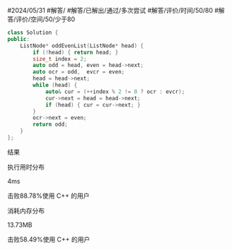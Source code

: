 #2024/05/31 #解答/ #解答/已解出/通过/多次尝试 #解答/评价/时间/50/80 #解答/评价/空间/50/少于80 

``` cpp
class Solution {
public:
	ListNode* oddEvenList(ListNode* head) {
		if (!head) { return head; }
		size_t index = 2;
		auto odd = head, even = head->next;
		auto ocr = odd,  evcr = even;
		head = head->next;
		while (head) {
			auto& cur = (++index % 2 != 0 ? ocr : evcr);
			cur->next = head = head->next;
			if (head) { cur = cur->next; }
		}
		ocr->next = even;
		return odd;
	}
};
```

结果

执行用时分布

4ms

击败88.78%使用 C++ 的用户

消耗内存分布

13.73MB

击败58.49%使用 C++ 的用户